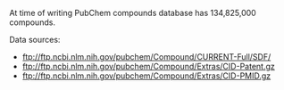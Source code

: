 At time of writing PubChem compounds database has 134,825,000 compounds.

Data sources:

- <ftp://ftp.ncbi.nlm.nih.gov/pubchem/Compound/CURRENT-Full/SDF/>
- <ftp://ftp.ncbi.nlm.nih.gov/pubchem/Compound/Extras/CID-Patent.gz>
- <ftp://ftp.ncbi.nlm.nih.gov/pubchem/Compound/Extras/CID-PMID.gz>
